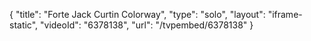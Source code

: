 {
    "title": "Forte Jack Curtin Colorway",
    "type": "solo",
    "layout": "iframe-static",
    "videoId": "6378138",
    "url": "\/tvpembed\/6378138"
}